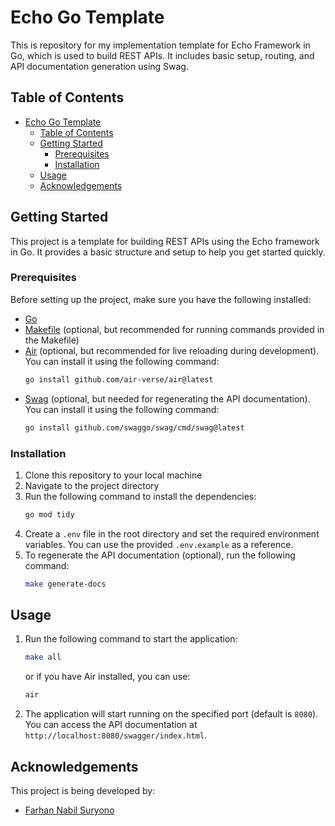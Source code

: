 # Echo Go Template

This is repository for my implementation template for Echo Framework in Go, which is used to build REST APIs. It includes basic setup, routing, and API documentation generation using Swag.

## Table of Contents

- [Echo Go Template](#echo-go-template)
    - [Table of Contents](#table-of-contents)
    - [Getting Started](#getting-started)
        - [Prerequisites](#prerequisites)
        - [Installation](#installation)
    - [Usage](#usage)
    - [Acknowledgements](#acknowledgements)

## Getting Started

This project is a template for building REST APIs using the Echo framework in Go. It provides a basic structure and setup to help you get started quickly.

### Prerequisites

Before setting up the project, make sure you have the following installed:

- [Go](https://golang.org/doc/install)
- [Makefile](https://www.gnu.org/software/make/) (optional, but recommended for running commands provided in the Makefile)
- [Air](https://github.com/air-verse/air) (optional, but recommended for live reloading during development). You can install it using the following command:
  ```bash
  go install github.com/air-verse/air@latest
  ```
- [Swag](https://github.com/swaggo/swag) (optional, but needed for regenerating the API documentation). You can install it using the following command:
  ```bash
  go install github.com/swaggo/swag/cmd/swag@latest
  ```

### Installation

1. Clone this repository to your local machine
2. Navigate to the project directory
3. Run the following command to install the dependencies:
   ```bash
   go mod tidy
   ```
4. Create a `.env` file in the root directory and set the required environment variables. You can use the provided `.env.example` as a reference.
5. To regenerate the API documentation (optional), run the following command:
   ```bash
   make generate-docs
   ```

## Usage

1. Run the following command to start the application:
   ```bash
   make all
   ```
   or if you have Air installed, you can use:
   ```bash
   air
   ```
2. The application will start running on the specified port (default is `8080`). You can access the API documentation at `http://localhost:8080/swagger/index.html`.

## Acknowledgements

This project is being developed by:

- [Farhan Nabil Suryono](https://github.com/Altair1618)
